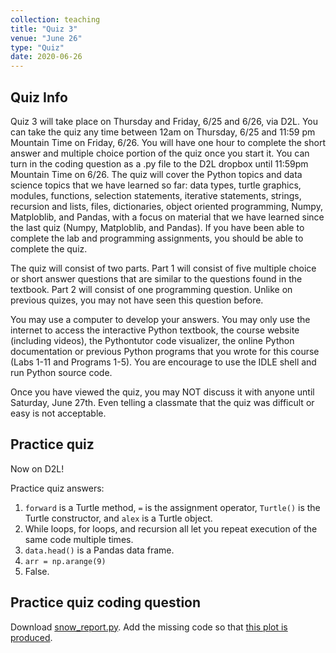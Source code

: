 ```yaml
---
collection: teaching
title: "Quiz 3"
venue: "June 26"
type: "Quiz"
date: 2020-06-26
---
```


## Quiz Info
Quiz 3 will take place on Thursday and Friday, 6/25 and 6/26, via D2L.
You can take the quiz
any time between 12am on Thursday, 6/25 and 11:59 pm Mountain Time on Friday, 6/26. You will have
one hour to complete the short answer and multiple choice portion of the quiz once you start it.
You can turn in the coding question as a .py file to the D2L dropbox until
11:59pm Mountain Time on 6/26.
The quiz will cover the Python topics and data science topics that we have learned so far:
data types, turtle graphics, modules, functions, selection statements, iterative statements, strings, recursion and lists,
files, dictionaries, object oriented programming, Numpy, Matploblib, and
Pandas, with a focus on material
that we have learned since the last quiz (Numpy, Matploblib, and Pandas). If
you have been able to complete the lab and programming assignments, you should
be able to complete the quiz.

The quiz will consist of two parts. Part 1 will consist of
five multiple choice or short answer questions
that are similar to the questions found in the textbook.
Part 2 will consist of one programming question. Unlike on previous quizes, you
may not have seen this question before.

You may use a computer to develop your answers.
You may only use the internet to access the interactive
Python textbook, the course website (including videos),
the Pythontutor code visualizer,
the online Python documentation or previous
Python programs that you wrote for this course (Labs 1-11 and Programs 1-5).
You are encourage to use the IDLE shell and run Python source code.

Once you have viewed the quiz, you may NOT discuss it with anyone until
Saturday, June 27th. Even telling a classmate that the quiz was difficult or
easy is not acceptable.

## Practice quiz
Now on D2L!

Practice quiz answers:
1. `forward` is a Turtle method, `=` is the assignment operator,
`Turtle()` is the Turtle constructor, and `alex` is a Turtle object.
2. While loops, for loops, and recursion all let you repeat execution of the
   same code multiple times.
3. `data.head()` is a Pandas data frame.
4. `arr = np.arange(9)`
5. False.

## Practice quiz coding question
Download [snow_report.py](https://lgw2.github.io/teaching/csci127-summer-2020/readings/snow_report.py). Add the missing code so that [this plot is
produced](https://lgw2.github.io/teaching/csci127-summer-2020/readings/two_plots.png).
